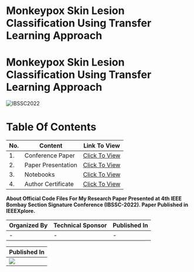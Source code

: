# Monkeypox Skin Lesion Classification Using Transfer Learning Approach

# Monkeypox Skin Lesion Classification Using Transfer Learning Approach

![IBSSC2022]()

# Table Of Contents

|No.|Content|Link To View|
|---|-------|------------|
|1.|Conference Paper|<a href="">Click To View</a>|
|2.|Paper Presentation|<a href="">Click To View</a>|
|3.|Notebooks|<a href="">Click To View</a>|
|4.|Author Certificate|<a href="">Click To View</a>|

**About
Official Code Files For My Research Paper Presented at 4th IEEE Bombay Section Signature Conference (IBSSC-2022). Paper Published in IEEEXplore.**

|Organized By|Technical Sponsor|Published In|
|------------|-----------------|------------|
|-|-|-|

|Published In|
|-----------------|
|<img src="https://github.com/aryashah2k/IMAGE FILE">|

